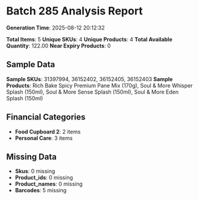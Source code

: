 # Batch 285 Analysis Report

**Generation Time**: 2025-08-12 20:12:32

**Total Items**: 5
**Unique SKUs**: 4
**Unique Products**: 4
**Total Available Quantity**: 122.00
**Near Expiry Products**: 0

## Sample Data
**Sample SKUs**: 31397994, 36152402, 36152405, 36152403
**Sample Products**: Rich Bake Spicy Premium Pane Mix (170g), Soul & More Whisper Splash (150ml), Soul & More Sense Splash (150ml), Soul & More Eden Splash (150ml)

## Financial Categories
- **Food Cupboard 2**: 2 items
- **Personal Care**: 3 items

## Missing Data
- **Skus**: 0 missing
- **Product_ids**: 0 missing
- **Product_names**: 0 missing
- **Barcodes**: 5 missing

